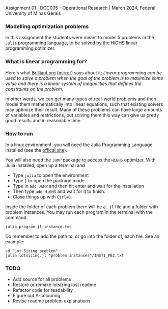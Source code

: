 Assignment 01 | DCC035 - Operational Research | March 2024, Federal University of Minas Gerais

### Modelling optimization problems
In this assignment the students were meant to model 5 problems in the `Julia` programming language, to be solved by the HiGHS linear programming optimizer.

### What is linear programming for?
Here's what [Brilliant.org](https://brilliant.org/wiki/linear-programming/) ([mirror](https://web.archive.org/web/20240602224450/https://brilliant.org/wiki/linear-programming/)) says about it: *Linear programming can be used to solve a problem when the goal of the problem is to maximize some value and there is a linear system of inequalities that defines the constraints on the problem.*

In other words, we can get many types of real-world problems and then model them mathematically into linear equations, such that existing solvers may optimize their result. Many of these problems can have large amounts of variables and restrictions, but solving them this way can give us pretty good results and in reasonable time.

### How to run
In a linux environment, you will need the Julia Programming Language installed (see the [offical site](https://julialang.org/downloads/)).

You will also need the `JuMP` package to access the `HiGHS` optimizer. With Julia installed, open up a terminal and
- Type `julia` to open the environment
- Type `]` to open the package mode
- Type in `add JuMP` and then hit enter and wait for the installation
- Then type `add HiGHS` and wait for it to finish.
- Close things up with `Ctrl+D`.

Inside the folder of each problem there will be a `.jl` file and a folder with problem instances. You may run each program in the terminal with the command:
```shell
julia program.jl instance.txt
```
Do remember to add the path to, or go into the folder of, each file. See an example:
```shell
cd "Lot-Sizing problem"
julia lotsizing.jl "problem instances"/INST1_PB3.txt
```

### TODO
- Add source for all problems
- Restore or remake lotsizing lost readme
- Refactor code for readability
- Figure out A-colouring
- Revise readme problem explanations